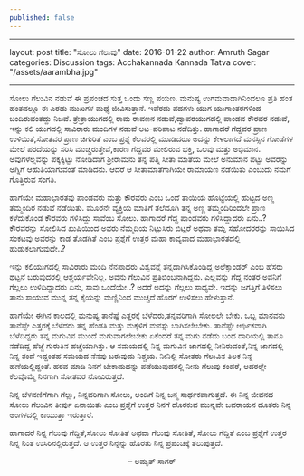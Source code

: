 ```yaml
---
published: false
---
```

---

layout: post
title:  "ಸೋಲು ಗೆಲುವು"
date:   2016-01-22
author: Amruth Sagar
categories: Discussion
tags:	Acchakannada Kannada Tatva
cover:  "/assets/aarambha.jpg"

---

ಸೋಲು ಗೆಲುವಿನ ನಡುವೆ ಈ ಪ್ರಪಂಚದ ಸುತ್ತ ಒಂದು ಸಣ್ಣ ಪಯಣ. ಮನುಷ್ಯ ಉಗಮವಾದಾಗಿನಿಂದಲೂ ಪ್ರತಿ ಹಂತ ಹಂತದಲ್ಲೂ ಈ ಎರಡು ಮುಖಗಳ ಮಧ್ಯೆ ಜೀವಿಸುತ್ತಾನೆ. ಇವೆರಡು ಪದಗಳು ಯುಗ ಯುಗಾಂತರಗಳಿಂದ ಬಂದಿರುವಂತದ್ದು ನಿಜವೆ. ತ್ರೇತ್ರಾಯುಗದಲ್ಲಿ ರಾಮ ರಾವಣನ ನಡುವೆ,ದ್ವಾಪರಯುಗದಲ್ಲಿ ಪಾಂಡವ ಕೌರವರ ನಡುವೆ, ಇನ್ನು ಕಲಿ ಯುಗದಲ್ಲಿ ಸಾವಿರಾರು ಮಂದಿಗಳ ನಡುವೆ ಅಟ-ಪರಿಪಾಟ ನಡೆದಿತ್ತು. ಹಾಗಾದರೆ ಗೆದ್ದವರ ಪ್ರಾಣ ಉಳಿಯಿತೆ,ಸೋತವರ ಪ್ರಾಣ ಚಿಗುರಿತೆ ಎಂಬ ಪ್ರಶ್ನೆ ಕೆಲವರಲ್ಲಿ ಮೂಡಿದರೂ ಅದನ್ನು ಕೇಳಲಾಗದೆ ಮನಸ್ಸಿನ ಗೋಡೆಗಳ ಮೇಲೆ ಪರದೆಯನ್ನು ಸರಿಸಿ ಮುಚ್ಚಿರುತ್ತೇವೆ,ಕಾರಣ ಗೆದ್ದವರ ಮೇಲಿರುವ ಭಕ್ತಿ, ಒಲವು ಮತ್ತು ಅಭಿಮಾನ. ಅವುಗಳೆಲ್ಲವನ್ನು ಪಕ್ಕಕ್ಕಿಟ್ಟು ನೋಡಿದಾಗ ಶ್ರೀರಾಮನು ತನ್ನ ಪತ್ನಿ ಸೀತಾ ಮಾತೆಯ ಮೇಲೆ ಅನುಮಾನ ಪಟ್ಟು ಅವರನ್ನು ಅಗ್ನಿಗೆ ಆಹುತಿಯಾಗುವಂತೆ ಮಾಡಿದನು. ಆದರೆ ಆ ಸೀತಾಮಾತೆಗಾಗಿಯೇ ರಾಮಾಯಣ ನಡೆಯಿತು ಎಂಬುದು ನಮಗೆ ಗೊತ್ತಿರುವ ಸಂಗತಿ.

ಹಾಗೆಯೇ ಮಹಾಭಾರತವು ಪಾಂಡವರು ಮತ್ತು ಕೌರವರು ಎಂಬ ಒಂದೆ ತಾಯಿಯ ಹೊಟ್ಟೆಯಲ್ಲಿ ಹುಟ್ಟದ ಅಣ್ಣ ತಮ್ಮಂದಿರ ನಡುವೆ ನಡೆಯಿತು. ಮೂರನೇ ವ್ಯಕ್ತಿಯ ಮಾತಿಗೆ ತಲೆದೂಗಿ ತನ್ನ ಅಣ್ಣ ತಮ್ಮಂದಿರಿಂದಲೇ ಪ್ರಾಣ ಕಳೆದುಕೊಂಡ ಕೌರವರು ಗಳಿಸಿದ್ದು ಸಾವೆಂಬ ಸೋಲು. ಹಾಗಾದರೆ ಗೆದ್ದ ಪಾಂಡವರು ಗಳಿಸಿದ್ದಾದರು ಏನು..? ಕೌರವರನ್ನು ಸೋಲಿಸಿದ ಖುಷಿಯಿಂದ ಅವರು ನೆಮ್ಮದಿಯ ನಿಟ್ಟುಸಿರು ಬಿಟ್ಟರೆ ಅಥವಾ ತಮ್ನ ಸಹೋದರರನ್ನು ಸಾಯಿಸಿದ ಸಂಕಟವು ಅವರನ್ನು ಕಾಡ ತೊಡಗಿತೆ ಎಂಬ ಪ್ರಶ್ನೆಗೆ ಉತ್ತರ ಮಹಾ ಕಾವ್ಯವಾದ ಮಹಾಭಾರತದಲ್ಲಿ ಹುಡುಕಲಾಗುವುದೇ..?

ಇನ್ನು ಕಲಿಯುಗದಲ್ಲಿ ಸಾವಿರಾರು ಮಂದಿ ನೆನಪಾದರು ವಿಶ್ವವನ್ನೆ ತನ್ನದಾಗಿಸಿಕೊಂಡಿದ್ದ ಅಲೆಕ್ಸಾಂಡರ್ ಎಂಬ ಹೆಸರು ಥಟ್ಟನೆ ಬರುವುದರಲ್ಲಿ ಆಶ್ಚರ್ಯವೇನಿಲ್ಲ. ಅವನು ಗೆಲುವಿನ ಪ್ರತಿಬಿಂಬನಾಗಿದ್ದನು. ಎಲ್ಲವನ್ನು ಗೆದ್ದ ನಂತರ ಅವನಿಗೆ ಗೆಲ್ಲಲು ಉಳಿದಿದ್ದಾದರು ಏನು, ಸಾವು ಒಂದೆಯೇ..? ಅದರೆ ಅದನ್ನು ಗೆಲ್ಲಲು ಸಾಧ್ಯವೇ. ಇದನ್ನು ಜಗತ್ತಿಗೆ ತಿಳಿಸಲು ತಾನು ಸಾಯುವ ಮುನ್ನ ತನ್ನ ಕೈಯನ್ನು ಮಣ್ಣಿನಿಂದ ಮುಚ್ಚದೆ ಹೊರಗೆ ಉಳಿಸಲು ಹೇಳುತ್ತಾನೆ.

ಹಾಗೆಯೇ ಈಗಿನ ಕಾಲದಲ್ಲಿ ಮನುಷ್ಯ ತಾನೆಷ್ಟೆ ಎತ್ತರಕ್ಕೆ ಬೆಳೆದರು,ತನ್ನವರಿಗಾಗಿ ಸೋಲಲೇ ಬೇಕು. ಒಬ್ಬ ಮಾನವನು ತಾನೆಷ್ಟೇ ಎತ್ತರಕ್ಕೆ ಬೆಳೆದರು ತನ್ನ ಹೆಂಡತಿ ಮತ್ತು ಮಕ್ಕಳಿಗೆ ಮನಸ್ಸು ಬಾಗಿಸಲೇಬೇಕು. ತಾನೆಷ್ಟೇ ಆರ್ಥಿಕವಾಗಿ ಬೆಳೆದಿದ್ದರು ತನ್ನ ಮಗುವಿನ ಮುಂದೆ ಮಗುವಾಗಲೇಬೇಕು ಏಕೆಂದರೆ ತನ್ನ ಮಗು ನಡೆದು ಬಂದ ದಾರಿಯಲ್ಲಿ ತಾನೂ ನಡೆದಿದ್ದ ಹೆಜ್ಜೆ ಗುರುತಿನ ಹಚ್ಚೆಯಾಗಿತ್ತು. ಆ ಸಮಯದಲ್ಲಿ ನಿನ್ನ ಮಗುವಿನ ಜಾಗದಲ್ಲಿ ನೀನಿರುವಂತೆ,ನಿನ್ನ ಜಾಗದಲ್ಲಿ ನಿನ್ನ ತಂದೆ ಇದ್ದಂತಹ ಸಮಯದ ನೆನಪು ಬರುವುದು ನಿಶ್ಚಯ. ನೀನಿಲ್ಲಿ ಸೋತರು ಗೆಲುವಿನ ತಿಲಕ ನಿನ್ನ ಹಣೆಯಲ್ಲಿದ್ದಂತೆ. ಹಠವ ಮಾಡಿ ನಿನಗೆ ಬೇಕಾದುದನ್ನು ಪಡೆಯುವುದರಲ್ಲಿ ನೀನು ಗೆಲುವು ಕಂಡರೆ, ಅದರಲ್ಲೇ ಕೆಲವೊಮ್ಮೆ ನಿನಗಾಗಿ ಸೋತವರ ನೋವಿರುತ್ತದೆ.

ನಿನ್ನ ಬೆಳವಣಿಗೆಗಾಗಿ ಗೆಲ್ಲು, ನಿನ್ನವರಿಗಾಗಿ ಸೋಲು, ಅಂದಿಗೆ ನಿನ್ನ ಜನ್ಮ ಸಾರ್ಥಕವಾಗುತ್ತದೆ. ಈ ನಿನ್ನ ಜೀವನದ ಸೋಲು ಗೆಲುವಿನ ತೀರ್ಪು ಏನಾಯಿತು ಎಂಬ ಪ್ರಶ್ನೆಗೆ ಉತ್ತರ ನಿನಗೆ ದೊರಕುವ ಮುನ್ನವೇ ಜವರಾಯನ ದೂತರು ನಿನ್ನ ಅಂಗಳದಲ್ಲಿ ಕಾಯುತ್ತಾ ಇರುತ್ತಾರೆ.

ಹಾಗಾದರೆ ನಿನ್ನ ಗೆಲುವು ಗೆದ್ದಿತೆ,ಸೋಲು ಸೋತಿತೆ ಅಥವಾ ಗೆಲುವು ಸೋತಿತೆ, ಸೋಲು ಗೆದ್ದಿತೆ ಎಂಬ ಪ್ರಶ್ನೆಗೆ ಉತ್ತರ ನಿನ್ನ ನಿಂತ ಉಸಿರಿನಲ್ಲಿರುತ್ತದೆ.
ಆ ಉತ್ತರ ನಿನ್ನನ್ನು ಹೊರತು ನಿನ್ನ ಪ್ರಪಂಚಕ್ಕೆ ತಲುಪುತ್ತದೆ.

<p align="center"> – ಅಮೃತ್ ಸಾಗರ್ </p>
